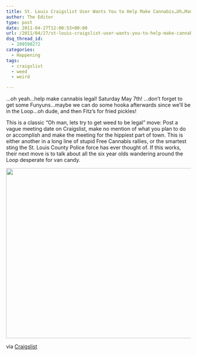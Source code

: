 ```yaml
---
title: St. Louis Craigslist User Wants You to Help Make Cannabis…Uh…Man I’m Hungry?
author: The Editor
type: post
date: 2011-04-27T12:00:53+00:00
url: /2011/04/27/st-louis-craigslist-user-wants-you-to-help-make-cannabis-uh-man-im-hungry/
dsq_thread_id:
  - 289598272
categories:
  - Happening
tags:
  - craigslist
  - weed
  - weird

---
```

&#8230;oh yeah&#8230;help make cannabis legal! Saturday May 7th! &#8230;don&#8217;t forget to get some Funyuns&#8230;maybe we can do some hooka afterwards since we&#8217;ll be in the Loop&#8230;oh dude, and then Fitz&#8217;s for fried pickles!

This is a classic &#8220;Oh man, lets try to get weed to be legal&#8221; move: Post a vague meeting date on Craigslist, make no mention of what you plan to do or accomplish and make the meeting for the hippiest part of town. This is either another in a long line of stupid Free Cannabis rallies, or the smartest sting the St. Louis County Police force has ever thought of. If this works, their next move is to talk about all the six year olds wandering around the Loop desperate for van candy.

[<img class="aligncenter size-full wp-image-9772" title="craigslist_make_weed_legal" src="http://media.punchingkitty.com/wordpress/2011/04/craigslist_make_weed_legal.jpg" alt="" width="595" height="464" />][1]

via <a href="http://stlouis.craigslist.org/rnr/2345962410.html" target="_blank">Craigslist</a>

 [1]: http://media.punchingkitty.com/wordpress/2011/04/craigslist_make_weed_legal.jpg